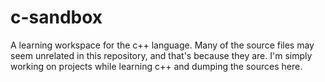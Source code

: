 # c-sandbox

A learning workspace for the c++ language. Many of the source files may seem unrelated in this repository, and that's because they are. I'm simply working on projects while learning c++ and dumping the sources here.
